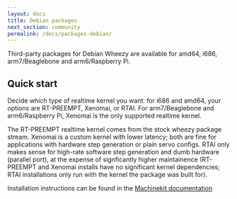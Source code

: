 ```yaml
---
layout: docs
title: Debian packages
next_section: community
permalink: /docs/packages-debian/
---
```


Third-party packages for Debian Wheezy are available for amd64, i686,
arm7/Beaglebone and arm6/Raspberry Pi.

## Quick start

Decide which type of realtime kernel you want: for i686 and amd64,
your options are RT-PREEMPT, Xenomai, or RTAI. For arm7/Beaglebone and
arm6/Raspberry Pi, Xenomai is the only supported realtime kernel.

The RT-PREEMPT realtime kernel comes from the stock wheezy package
stream. Xenomai is a custom kernel with lower latency;
both are fine for applications with hardware step generation or plain
servo configs. RTAI only makes sense for high-rate software step
generation and dumb hardware (parallel port),
at the expense of signficantly higher maintainence
(RT-PREEMPT and Xenomai installs have no significant kernel
dependencies; RTAI installations only run with the kernel the package
was built for).

Installation instructions can be found in the [Machinekit documentation][1]

[1]:  https://github.com/machinekit/machinekit-docs/blob/master/machinekit-documentation/getting-started/getting-started-platform.asciidoc
